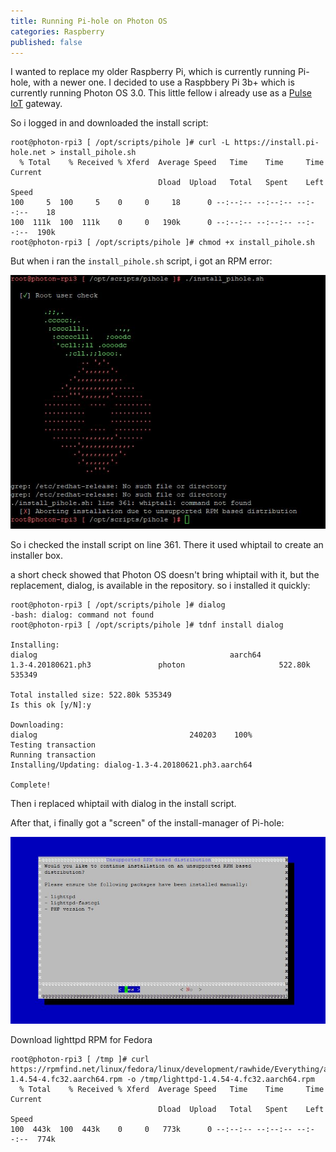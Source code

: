 ```yaml
---
title: Running Pi-hole on Photon OS
categories: Raspberry
published: false
---
```

I wanted to replace my older Raspberry Pi, which is currently running Pi-hole, with a newer one. I decided to use a Raspbbery Pi 3b+ which is currently running Photon OS 3.0.
This little fellow i already use as a [Pulse IoT](https://www.vmware.com/products/pulse-iot-device-management.html) gateway.

So i logged in and downloaded the install script:

```
root@photon-rpi3 [ /opt/scripts/pihole ]# curl -L https://install.pi-hole.net > install_pihole.sh
  % Total    % Received % Xferd  Average Speed   Time    Time     Time  Current
                                 Dload  Upload   Total   Spent    Left  Speed
100     5  100     5    0     0     18      0 --:--:-- --:--:-- --:--:--    18
100  111k  100  111k    0     0   190k      0 --:--:-- --:--:-- --:--:--  190k
root@photon-rpi3 [ /opt/scripts/pihole ]# chmod +x install_pihole.sh
```

But when i ran the ```install_pihole.sh``` script, i got an RPM error:

![](/images/pihole_install_error.JPG)

So i checked the install script on line 361.
There it used whiptail to create an installer box.

a short check showed that Photon OS doesn't bring whiptail with it, but the replacement, dialog, is available in the repository.
so i installed it quickly:

```
root@photon-rpi3 [ /opt/scripts/pihole ]# dialog
-bash: dialog: command not found
root@photon-rpi3 [ /opt/scripts/pihole ]# tdnf install dialog

Installing:
dialog                                           aarch64                  1.3-4.20180621.ph3               photon                     522.80k 535349

Total installed size: 522.80k 535349
Is this ok [y/N]:y

Downloading:
dialog                                  240203    100%
Testing transaction
Running transaction
Installing/Updating: dialog-1.3-4.20180621.ph3.aarch64

Complete!
```

Then i replaced whiptail with dialog in the install script.

After that, i finally got a "screen" of the install-manager of Pi-hole:

![](/images/pihole_install_1st.JPG)


Download lighttpd RPM for Fedora
```
root@photon-rpi3 [ /tmp ]# curl https://rpmfind.net/linux/fedora/linux/development/rawhide/Everything/aarch64/os/Packages/l/lighttpd-1.4.54-4.fc32.aarch64.rpm -o /tmp/lighttpd-1.4.54-4.fc32.aarch64.rpm
  % Total    % Received % Xferd  Average Speed   Time    Time     Time  Current
                                 Dload  Upload   Total   Spent    Left  Speed
100  443k  100  443k    0     0   773k      0 --:--:-- --:--:-- --:--:--  774k
```


